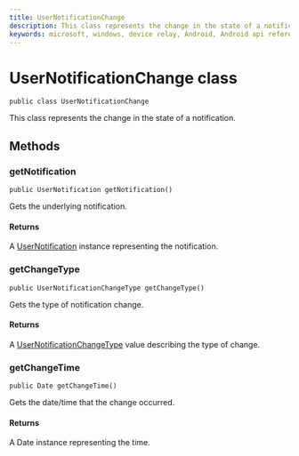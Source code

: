 ```yaml
---
title: UserNotificationChange
description: This class represents the change in the state of a notification.
keywords: microsoft, windows, device relay, Android, Android api reference 
---
```


# UserNotificationChange class

```
public class UserNotificationChange
```

This class represents the change in the state of a notification.

## Methods

### getNotification
`public UserNotification getNotification()`

Gets the underlying notification.

#### Returns
A [UserNotification](UserNotification.md) instance representing the notification.

### getChangeType
`public UserNotificationChangeType getChangeType()`

Gets the type of notification change.

#### Returns
A [UserNotificationChangeType](UserNotificationChangeType.md) value describing the type of change.

### getChangeTime
`public Date getChangeTime()`

Gets the date/time that the change occurred.

#### Returns 
A Date instance representing the time.